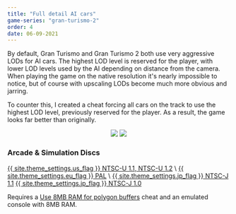 ```yaml
---
title: "Full detail AI cars"
game-series: "gran-turismo-2"
order: 4
date: 06-09-2021
---
```


By default, Gran Turismo and Gran Turismo 2 both use very aggressive LODs for AI cars. The highest LOD level is reserved for the player, with lower LOD levels used by the AI
depending on distance from the camera. When playing the game on the native resolution it's nearly impossible to notice, but of course with upscaling LODs become much more obvious
and jarring.

To counter this, I created a cheat forcing all cars on the track to use the highest LOD level, previously reserved for the player. As a result, the game looks far better than originally.

<p class="mod-screenshot" align="center">
<a href="{% link assets/img/posts/gt2-cheats/lod-start-after.jpg %}"><img src="{% link assets/img/posts/gt2-cheats/lod-start-after.jpg %}"></a>
<a href="{% link assets/img/posts/gt2-cheats/lod-race-after.jpg %}"><img src="{% link assets/img/posts/gt2-cheats/lod-race-after.jpg %}"></a>
</p>

### Arcade & Simulation Discs
<a href="https://github.com/CookiePLMonster/Console-Cheat-Codes/blob/master/PS1/Gran%20Turismo%202/Full%20detail%20AI%20cars/NTSC-U%201.1%2C%20NTSC-U%201.2.cht" class="button" role="button" target="_blank">{{ site.theme_settings.us_flag }} NTSC-U 1.1, NTSC-U 1.2</a> \\
<a href="https://github.com/CookiePLMonster/Console-Cheat-Codes/blob/master/PS1/Gran%20Turismo%202/Full%20detail%20AI%20cars/PAL.cht" class="button" role="button" target="_blank">{{ site.theme_settings.eu_flag }} PAL</a> \\
<a href="https://github.com/CookiePLMonster/Console-Cheat-Codes/blob/master/PS1/Gran%20Turismo%202/Full%20detail%20AI%20cars/NTSC-J%201.1.cht" class="button" role="button" target="_blank">{{ site.theme_settings.jp_flag }} NTSC-J 1.1</a>
<a href="https://github.com/CookiePLMonster/Console-Cheat-Codes/blob/master/PS1/Gran%20Turismo%202/Full%20detail%20AI%20cars/NTSC-J%201.0.cht" class="button" role="button" target="_blank">{{ site.theme_settings.jp_flag }} NTSC-J 1.0</a>

Requires a <a href="#8mb-ram">Use 8MB RAM for polygon buffers</a> cheat and an emulated console with 8MB RAM.
